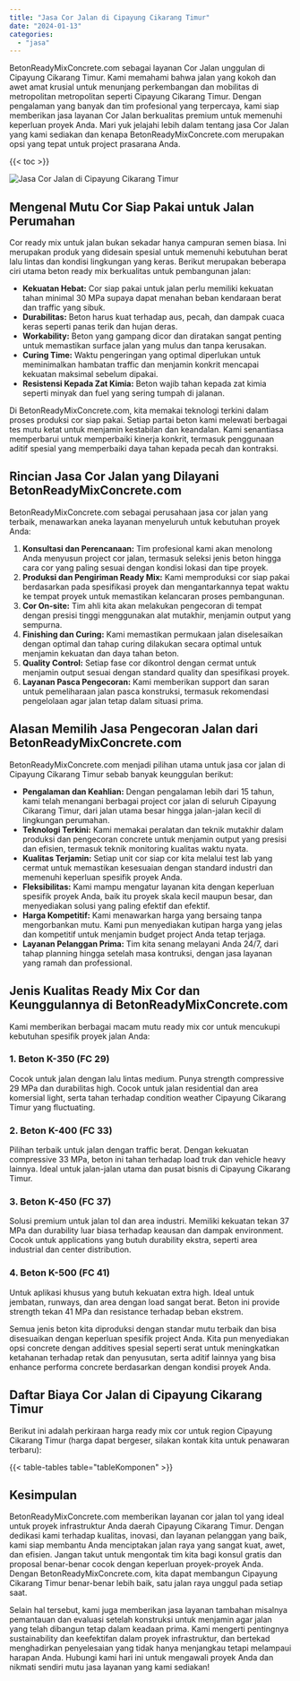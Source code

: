 ```yaml
---
title: "Jasa Cor Jalan di Cipayung Cikarang Timur"
date: "2024-01-13"
categories: 
  - "jasa"
---
```


BetonReadyMixConcrete.com sebagai layanan Cor Jalan unggulan di Cipayung Cikarang Timur. Kami memahami bahwa jalan yang kokoh dan awet amat krusial untuk menunjang perkembangan dan mobilitas di metropolitan metropolitan seperti Cipayung Cikarang Timur. Dengan pengalaman yang banyak dan tim profesional yang terpercaya, kami siap memberikan jasa layanan Cor Jalan berkualitas premium untuk memenuhi keperluan proyek Anda. Mari yuk jelajahi lebih dalam tentang jasa Cor Jalan yang kami sediakan dan kenapa BetonReadyMixConcrete.com merupakan opsi yang tepat untuk project prasarana Anda.

{{< toc >}}

![Jasa Cor Jalan di Cipayung Cikarang Timur](https://betoncor8.github.io/cor/harga-beton-readymix-concrete%20(5).png)

## Mengenal Mutu Cor Siap Pakai untuk Jalan Perumahan

Cor ready mix untuk jalan bukan sekadar hanya campuran semen biasa. Ini merupakan produk yang didesain spesial untuk memenuhi kebutuhan berat lalu lintas dan kondisi lingkungan yang keras. Berikut merupakan beberapa ciri utama beton ready mix berkualitas untuk pembangunan jalan:

- **Kekuatan Hebat:** Cor siap pakai untuk jalan perlu memiliki kekuatan tahan minimal 30 MPa supaya dapat menahan beban kendaraan berat dan traffic yang sibuk.
- **Durabilitas:** Beton harus kuat terhadap aus, pecah, dan dampak cuaca keras seperti panas terik dan hujan deras.
- **Workability:** Beton yang gampang dicor dan diratakan sangat penting untuk memastikan surface jalan yang mulus dan tanpa kerusakan.
- **Curing Time:** Waktu pengeringan yang optimal diperlukan untuk meminimalkan hambatan traffic dan menjamin konkrit mencapai kekuatan maksimal sebelum dipakai.
- **Resistensi Kepada Zat Kimia:** Beton wajib tahan kepada zat kimia seperti minyak dan fuel yang sering tumpah di jalanan.

Di BetonReadyMixConcrete.com, kita memakai teknologi terkini dalam proses produksi cor siap pakai. Setiap partai beton kami melewati berbagai tes mutu ketat untuk menjamin kestabilan dan keandalan. Kami senantiasa memperbarui untuk memperbaiki kinerja konkrit, termasuk penggunaan aditif spesial yang memperbaiki daya tahan kepada pecah dan kontraksi.

## Rincian Jasa Cor Jalan yang Dilayani BetonReadyMixConcrete.com

BetonReadyMixConcrete.com sebagai perusahaan jasa cor jalan yang terbaik, menawarkan aneka layanan menyeluruh untuk kebutuhan proyek Anda:

1. **Konsultasi dan Perencanaan:** Tim profesional kami akan menolong Anda menyusun project cor jalan, termasuk seleksi jenis beton hingga cara cor yang paling sesuai dengan kondisi lokasi dan tipe proyek.
2. **Produksi dan Pengiriman Ready Mix:** Kami memproduksi cor siap pakai berdasarkan pada spesifikasi proyek dan mengantarkannya tepat waktu ke tempat proyek untuk memastikan kelancaran proses pembangunan.
3. **Cor On-site:** Tim ahli kita akan melakukan pengecoran di tempat dengan presisi tinggi menggunakan alat mutakhir, menjamin output yang sempurna.
4. **Finishing dan Curing:** Kami memastikan permukaan jalan diselesaikan dengan optimal dan tahap curing dilakukan secara optimal untuk menjamin kekuatan dan daya tahan beton.
5. **Quality Control:** Setiap fase cor dikontrol dengan cermat untuk menjamin output sesuai dengan standard quality dan spesifikasi proyek.
6. **Layanan Pasca Pengecoran:** Kami memberikan support dan saran untuk pemeliharaan jalan pasca konstruksi, termasuk rekomendasi pengelolaan agar jalan tetap dalam situasi prima.

## Alasan Memilih Jasa Pengecoran Jalan dari BetonReadyMixConcrete.com

BetonReadyMixConcrete.com menjadi pilihan utama untuk jasa cor jalan di Cipayung Cikarang Timur sebab banyak keunggulan berikut:

- **Pengalaman dan Keahlian:** Dengan pengalaman lebih dari 15 tahun, kami telah menangani berbagai project cor jalan di seluruh Cipayung Cikarang Timur, dari jalan utama besar hingga jalan-jalan kecil di lingkungan perumahan.
- **Teknologi Terkini:** Kami memakai peralatan dan teknik mutakhir dalam produksi dan pengecoran concrete untuk menjamin output yang presisi dan efisien, termasuk teknik monitoring kualitas waktu nyata.
- **Kualitas Terjamin:** Setiap unit cor siap cor kita melalui test lab yang cermat untuk memastikan kesesuaian dengan standard industri dan memenuhi keperluan spesifik proyek Anda.
- **Fleksibilitas:** Kami mampu mengatur layanan kita dengan keperluan spesifik proyek Anda, baik itu proyek skala kecil maupun besar, dan menyediakan solusi yang paling efektif dan efektif.
- **Harga Kompetitif:** Kami menawarkan harga yang bersaing tanpa mengorbankan mutu. Kami pun menyediakan kutipan harga yang jelas dan kompetitif untuk menjamin budget project Anda tetap terjaga.
- **Layanan Pelanggan Prima:** Tim kita senang melayani Anda 24/7, dari tahap planning hingga setelah masa kontruksi, dengan jasa layanan yang ramah dan professional.

## Jenis Kualitas Ready Mix Cor dan Keunggulannya di BetonReadyMixConcrete.com

Kami memberikan berbagai macam mutu ready mix cor untuk mencukupi kebutuhan spesifik proyek jalan Anda:

### 1\. Beton K-350 (FC 29)

Cocok untuk jalan dengan lalu lintas medium. Punya strength compressive 29 MPa dan durabilitas high. Cocok untuk jalan residential dan area komersial light, serta tahan terhadap condition weather Cipayung Cikarang Timur yang fluctuating.

### 2\. Beton K-400 (FC 33)

Pilihan terbaik untuk jalan dengan traffic berat. Dengan kekuatan compressive 33 MPa, beton ini tahan terhadap load truk dan vehicle heavy lainnya. Ideal untuk jalan-jalan utama dan pusat bisnis di Cipayung Cikarang Timur.

### 3\. Beton K-450 (FC 37)

Solusi premium untuk jalan tol dan area industri. Memiliki kekuatan tekan 37 MPa dan durability luar biasa terhadap keausan dan dampak environment. Cocok untuk applications yang butuh durability ekstra, seperti area industrial dan center distribution.

### 4\. Beton K-500 (FC 41)

Untuk aplikasi khusus yang butuh kekuatan extra high. Ideal untuk jembatan, runways, dan area dengan load sangat berat. Beton ini provide strength tekan 41 MPa dan resistance terhadap beban ekstrem.

Semua jenis beton kita diproduksi dengan standar mutu terbaik dan bisa disesuaikan dengan keperluan spesifik project Anda. Kita pun menyediakan opsi concrete dengan additives spesial seperti serat untuk meningkatkan ketahanan terhadap retak dan penyusutan, serta aditif lainnya yang bisa enhance performa concrete berdasarkan dengan kondisi proyek Anda.

## Daftar Biaya Cor Jalan di Cipayung Cikarang Timur

Berikut ini adalah perkiraan harga ready mix cor untuk region Cipayung Cikarang Timur (harga dapat bergeser, silakan kontak kita untuk penawaran terbaru):

{{< table-tables table="tableKomponen" >}}

## Kesimpulan

BetonReadyMixConcrete.com memberikan layanan cor jalan tol yang ideal untuk proyek infrastruktur Anda daerah Cipayung Cikarang Timur. Dengan dedikasi kami terhadap kualitas, inovasi, dan layanan pelanggan yang baik, kami siap membantu Anda menciptakan jalan raya yang sangat kuat, awet, dan efisien. Jangan takut untuk mengontak tim kita bagi konsul gratis dan proposal benar-benar cocok dengan keperluan proyek-proyek Anda. Dengan BetonReadyMixConcrete.com, kita dapat membangun Cipayung Cikarang Timur benar-benar lebih baik, satu jalan raya unggul pada setiap saat.

Selain hal tersebut, kami juga memberikan jasa layanan tambahan misalnya pemantauan dan evaluasi setelah konstruksi untuk menjamin agar jalan yang telah dibangun tetap dalam keadaan prima. Kami mengerti pentingnya sustainability dan keefektifan dalam proyek infrastruktur, dan bertekad menghadirkan penyelesaian yang tidak hanya menjangkau tetapi melampaui harapan Anda. Hubungi kami hari ini untuk mengawali proyek Anda dan nikmati sendiri mutu jasa layanan yang kami sediakan!
